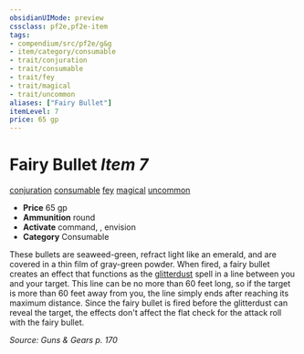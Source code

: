```yaml
---
obsidianUIMode: preview
cssclass: pf2e,pf2e-item
tags:
- compendium/src/pf2e/g&g
- item/category/consumable
- trait/conjuration
- trait/consumable
- trait/fey
- trait/magical
- trait/uncommon
aliases: ["Fairy Bullet"]
itemLevel: 7
price: 65 gp
---
```

# Fairy Bullet *Item 7*  
[conjuration](../../../rules/traits/conjuration.md)  [consumable](../../../rules/traits/consumable.md)  [fey](../../../rules/traits/fey.md)  [magical](../../../rules/traits/magical.md)  [uncommon](../../../rules/traits/uncommon.md)  

- **Price** 65 gp
- **Ammunition** round
- **Activate** command, , envision
- **Category** Consumable

These bullets are seaweed-green, refract light like an emerald, and are covered in a thin film of gray-green powder. When fired, a fairy bullet creates an effect that functions as the [glitterdust](../../spells/glitterdust.md) spell in a line between you and your target. This line can be no more than 60 feet long, so if the target is more than 60 feet away from you, the line simply ends after reaching its maximum distance. Since the fairy bullet is fired before the glitterdust can reveal the target, the effects don't affect the flat check for the attack roll with the fairy bullet.

*Source: Guns & Gears p. 170*